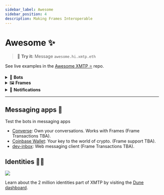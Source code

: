 ```yaml
---
sidebar_label: Awesome
sidebar_position: 4
description: Making Frames Interoperable
---
```


# Awesome ✨

> 💬 **Try it:** Message `awesome.hi.xmtp.eth`

See live examples in the [Awesome XMTP ⭐️](https://github.com/xmtp/awesome-xmtp) repo.

<details><summary>🤖 <b>Bots</b></summary>

To create a new XMTP bot using [BotKit](https://github.com/xmtp/botkit) cli tool:

```bash
npx create-xmtp-bot <bot-name>
cd <bot-name>
```

This is a code example of a bot that replies `gm` :

```tsx
import { run, HandlerContext } from "@xmtp/botkit";

run(async (context: HandlerContext) => {
  // Get the message and the address from the sender
  const { content, senderAddress } = context.message;

  // Show a frame or talk to the user

  // To reply, just call `reply` on the HandlerContext.
  await context.reply("gm");
});
```

#### Resources

- [BotKit](https://github.com/xmtp/botkit): Tooling for creating bots with XMTP.
- [Tutorial](/docs/tutorials/bots.md): Learn how to build and deploy a bot.
- [Conversational](https://github.com/xmtp/botkit/tree/main/examples/conversational): Drive retention with conversations and subscriptions.
- [GPT](https://github.com/xmtp/botkit/tree/main/examples/gpt): Relay messages through Open AI APIs.

</details>

<details><summary>🖼️ <b>Frames</b></summary>

**Metadata**

In compliance with [Open Frames](https://github.com/open-frames/standard/blob/v0.0.1/README.md), use a meta tag in your frame's HTML to declare the client protocols your frame supports.

```html
<meta property="of:accepts:xmtp" content="vNext" />
```

**Validate incoming messages**

Implement message validation using `@xmtp/frames-validator` to ensure the authenticity of incoming POST requests.

```tsx
import { validateFramesPost } from "@xmtp/frames-validator";

export function handler(requestBody: any) {
  if (requestBody.clientProtocol.startsWith("xmtp")) {
    const { verifiedWalletAddress } = await validateFramesPost(requestBody);
    // Handle verified XMTP payload
  } else {
    // Handle Farcaster or other protocol payloads
  }
}
```

**Frameworks**

Popular frameworks have already integrated Open Frames into their stacks:

<details><summary><b>OnChainKit</b></summary>

Discover how OnchainKit seamlessly incorporates XMTP payloads

**Metadata:**

```jsx
const frameMetadata = getFrameMetadata({
  /**
   * Frame metadata like Image, Buttons, Input, etc.
   */
  isOpenFrame: true,
  accepts: { xmtp: "vNext" },
});

export const metadata: Metadata = {
  /**
   * ...other metadata
   */
  other: {
    ...frameMetadata,
  },
};
```

**Validate incoming messages**

```jsx
import {
  isXmtpFrameRequest,
  getXmtpFrameMessage,
} from "@coinbase/onchainkit/xmtp";
/* ... */
async function getResponse(req: any): Promise<NextResponse> {
  const body: FrameRequest = await req.json();
  if (isXmtpFrameRequest(body)) {
    const { isValid, message } = await getXmtpFrameMessage(body);
    // ... do something with the message if isValid is true
    if (isValid) {
      const { verifiedWalletAddress } = message;
      // ... do something with the verifiedWalletAddress
    }
  } else {
    // ...
  }
}
```

- [OnChainKit](https://onchainkit.xyz/xmtp/introduction): Official OnchainKit documentation.
- [Quickstart](https://github.com/daria-github/a-frame-in-100-lines/): OnchainKit quickstart that integrates XMTP.

</details>

<details><summary><b>Frames.js</b></summary>

Learn more about the integration of XMTP payloads within FrameJS

**Metadata**

```jsx
const acceptedProtocols: ClientProtocolId[] = [
  {
    id: "xmtp",
    version: "vNext",
  },
  {
    id: "farcaster",
    version: "vNext",
  },
];
```

**Validate incoming messages**:

```jsx
let fid: number | undefined;
let walletAddress: string | undefined;

import {
  isXmtpFrameRequest,
  getXmtpFrameMessage,
} from "@coinbase/onchainkit/xmtp";
import { NextResponse } from "next/server";
import type { FrameRequest } from "@coinbase/onchainkit";

async function getResponse(req: any): Promise<NextResponse> {
  const body: FrameRequest = await req.json();
  if (isXmtpFrameRequest(body)) {
    const { isValid, message } = await getXmtpFrameMessage(body);
    walletAddress = frameMessage?.verifiedWalletAddress;
  } else {
    // ...
  }
}
```

- [Frames.js](https://framesjs.org/reference/js/xmtp): Official Framesjs Documentation.
- [Quickstart](https://github.com/framesjs/frames.js/tree/main/templates/next-starter-with-examples/): OnchainKit quickstart that integrates XMTP.

</details>

<details><summary><b>Frog</b></summary>

**Metadata**

To build a Frame with XMTP, you must first add XMTP metadata.

```jsx
const addMetaTags = (client: string, version?: string) => {
  // Follow the OpenFrames meta tags spec
  return {
    unstable_metaTags: [
      { property: `of:accepts`, content: version || "vNext" },
      { property: `of:accepts:${client}`, content: version || "vNext" },
    ],
  };
};

export const app = new Frog(addMetaTags("xmtp"));
```

**Validate incoming messages**:

Install the `@xmtp/frames-validator` package to validate incoming messages.

```bash
npm install @xmtp/frames-validator
```

Add the middleware to validate incoming messages.

```jsx
import { validateFramesPost } from "@xmtp/frames-validator";

const xmtpSupport = async (c: Context, next: Next) => {
  // Check if the request is a POST and relevant for XMTP processing
  if (c.req.method === "POST") {
    const requestBody = (await c.req.json().catch(() => {})) || {};
    if (requestBody?.clientProtocol?.includes("xmtp")) {
      c.set("client", "xmtp");
      const { verifiedWalletAddress } = await validateFramesPost(requestBody);
      c.set("verifiedWalletAddress", verifiedWalletAddress);
    } else {
      // Add farcaster check
      c.set("client", "farcaster");
    }
  }
  await next();
};

app.use(xmtpSupport);
```

**Access verified wallet address**:

```jsx
app.frame("/", (c) => {
  /* Get Frame variables */
  const { buttonValue, inputText, status } = c;

  // XMTP verified address
  const { verifiedWalletAddress } = c?.var || {};

  /* return */
});
```

- [Frog](https://frog.fm/concepts/middleware#xmtp-frames-middleware): XMTP Frog official middleware
- [Quickstart](https://github.com/fabriguespe/frog-starter): Frog open frame XMTP quickstart

</details>

</details>

<details><summary>🔔 <b>Notifications</b></summary>

Implement a Frame or Bot that sends notifications through XMTP.

**Install the js sdk:**

```tsx
yarn add @xmtp/xmtp-js ethers
```

**Send notification:**

```tsx
import { Wallet } from "ethers";
import { Client } from "@xmtp/xmtp-js";

// Function to send a broadcast message to a list of recipients
async function sendNotification(recipient, message) {
  // In a real application, use your wallet
  const signer = new Wallet("private key");
  const xmtp = await Client.create(signer);

  // Check if the recipient is activated on the XMTP network
  if (await xmtp.canMessage(recipient)) {
    const conversation = await xmtp.conversations.newConversation(recipient);
    await conversation.send(message);
    console.log(`Message successfully sent to ${recipient}`);
  } else {
    console.log(`Recipient ${recipient} is not activated on the XMTP network.`);
  }
}
// Example usage
sendNotification("Hello from XMTP!", "0x123...");
```

</details>

---

## Messaging apps 💬

Test the bots in messaging apps

- [Converse](https://getconverse.app/): Own your conversations. Works with Frames (Frame Transactions TBA).
- [Coinbase Wallet](https://www.coinbase.com/wallet): Your key to the world of crypto. (Frame support TBA).
- [dev-inbox](https://dev-dev-inbox.vercel.app/): Web messaging client (Frame Transactions TBA).

## Identities 🥷🏻

![](https://github.com/xmtp/awesome-xmtp/assets/1447073/9bb4f8c2-321e-4b6d-b52e-2105d69c4d47)

Learn about the 2 million identities part of XMTP by visiting the [Dune dashboard](https://dune.com/xmtp_team/dash).
